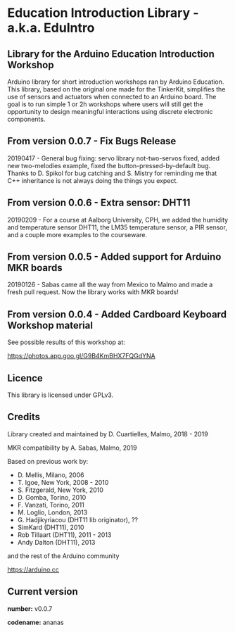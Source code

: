 # Education Introduction Library - a.k.a. EduIntro

## Library for the Arduino Education Introduction Workshop

Arduino library for short introduction workshops ran by Arduino Education. This library, based on the original one made for the TinkerKit, simplifies the use of sensors and actuators when connected to an Arduino board. The goal is to run simple 1 or 2h workshops where users will still get the opportunity to design meaningful interactions using discrete electronic components.

## From version 0.0.7 - Fix Bugs Release

20190417 - General bug fixing: servo library not-two-servos fixed, added new two-melodies example, fixed the button-pressed-by-default bug. Thanks to D. Spikol for bug catching and S. Mistry for reminding me that C++ inheritance is not always doing the things you expect.

## From version 0.0.6 - Extra sensor: DHT11

20190209 - For a course at Aalborg University, CPH, we added the humidity and temperature sensor DHT11, the LM35 temperature sensor, a PIR sensor, and a couple more examples to the courseware.

## From version 0.0.5 - Added support for Arduino MKR boards

20190126 - Sabas came all the way from Mexico to Malmo and made a fresh pull request. Now the library works with MKR boards!

## From version 0.0.4 - Added Cardboard Keyboard Workshop material

See possible results of this workshop at:

https://photos.app.goo.gl/G9B4KmBHX7FQGdYNA

## Licence

This library is licensed under GPLv3.

## Credits

Library created and maintained by D. Cuartielles, Malmo, 2018 - 2019

MKR compatibility by A. Sabas, Malmo, 2019

Based on previous work by:
- D. Mellis, Milano, 2006
- T. Igoe, New York, 2008 - 2010
- S. Fitzgerald, New York, 2010
- D. Gomba, Torino, 2010
- F. Vanzati, Torino, 2011
- M. Loglio, London, 2013
- G. Hadjikyriacou (DHT11 lib originator), ??
- SimKard (DHT11), 2010
- Rob Tillaart (DHT11), 2011 - 2013
- Andy Dalton (DHT11), 2013

and the rest of the Arduino community

https://arduino.cc

## Current version

**number:** v0.0.7

**codename:** ananas

